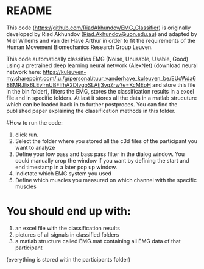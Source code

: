 # README #

This code (https://github.com/RiadAkhundov/EMG_Classifier) is originally developed by Riad Akhundov (Riad.Akhundov@uon.edu.au) and adapted by Miel Willems and van der Have Arthur in order to fit the requirements of the Human Movement Biomechanics Research Group Leuven. 

This code automatically classifies EMG (Noise, Unusable, Usable, Good) using a pretrained deep learning neural network (AlexNet) (download neural network here: https://kuleuven-my.sharepoint.com/:u:/g/personal/tuur_vanderhave_kuleuven_be/EUoWda688MRJlix6LEvlrnUBFIfhA2DIvgbSLAtj3vqZrw?e=KcMEoH and store this file in the bin folder), filters the EMG, stores the classification results in a excel file and in specific folders. At last it stores all the data in a 
matlab strucuture which can be loaded back in to further postproces. You can find the published paper explaining the classification methods in this folder. 

#How to run the code: 
1) click run. 
2) Select the folder where you stored all the c3d files of the participant you want to analyze
3) Define your low pass and bass pass filter in the dialog window. You could manually crop the window if you want by defining the start and end timestamp in a later pop up window.
4) Indictate which EMG system you used
5) Define which muscles you measured on which channel with the specific muscles

# You should end up with: 
1) an excel file with the classification results
2) pictures of all signals in classified folders 
3) a matlab structure called EMG.mat containing all EMG data of that participant

(everything is stored witin the participants folder)
